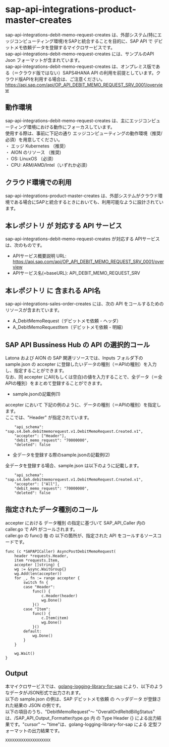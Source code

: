 # sap-api-integrations-product-master-creates  
sap-api-integrations-debit-memo-request-creates は、外部システム(特にエッジコンピューティング環境)をSAPと統合することを目的に、SAP API で デビットメモ依頼データを登録するマイクロサービスです。    
sap-api-integrations-debit-memo-request-creates には、サンプルのAPI Json フォーマットが含まれています。   
sap-api-integrations-debit-memo-request-creates は、オンプレミス版である（＝クラウド版ではない）SAPS4HANA API の利用を前提としています。クラウド版APIを利用する場合は、ご注意ください。   
https://api.sap.com/api/OP_API_DEBIT_MEMO_REQUEST_SRV_0001/overview  

## 動作環境  
sap-api-integrations-debit-memo-request-creates は、主にエッジコンピューティング環境における動作にフォーカスしています。  
使用する際は、事前に下記の通り エッジコンピューティングの動作環境（推奨/必須）を用意してください。  
・ エッジ Kubernetes （推奨）    
・ AION のリソース （推奨)    
・ OS: LinuxOS （必須）    
・ CPU: ARM/AMD/Intel（いずれか必須）　　

## クラウド環境での利用
sap-api-integrations-product-master-creates は、外部システムがクラウド環境である場合にSAPと統合するときにおいても、利用可能なように設計されています。


## 本レポジトリ が 対応する API サービス
sap-api-integrations-debit-memo-request-creates が対応する APIサービス は、次のものです。

* APIサービス概要説明 URL: https://api.sap.com/api/OP_API_DEBIT_MEMO_REQUEST_SRV_0001/overview   
* APIサービス名(=baseURL): API_DEBIT_MEMO_REQUEST_SRV

## 本レポジトリ に 含まれる API名
sap-api-integrations-sales-order-creates には、次の API をコールするためのリソースが含まれています。  

* A_DebitMemoRequest（デビットメモ依頼 - ヘッダ）
* A_DebitMemoRequestItem（デビットメモ依頼 - 明細）

## SAP API Bussiness Hub の API の選択的コール

Latona および AION の SAP 関連リソースでは、Inputs フォルダ下の sample.json の accepter に登録したいデータの種別（＝APIの種別）を入力し、指定することができます。  
なお、同 accepter にAll(もしくは空白)の値を入力することで、全データ（＝全APIの種別）をまとめて登録することができます。  

* sample.jsonの記載例(1)  

accepter において 下記の例のように、データの種別（＝APIの種別）を指定します。  
ここでは、"Header" が指定されています。    
  
```
	"api_schema": "sap.s4.beh.debitmemorequest.v1.DebitMemoRequest.Created.v1",
	"accepter": ["Header"],
	"debit_memo_request": "70000000",
	"deleted": false
```
  
* 全データを登録する際のsample.jsonの記載例(2)  

全データを登録する場合、sample.json は以下のように記載します。  

```
	"api_schema": "sap.s4.beh.debitmemorequest.v1.DebitMemoRequest.Created.v1",
	"accepter": ["All"],
	"debit_memo_request": "70000000",
	"deleted": false
```

## 指定されたデータ種別のコール

accepter における データ種別 の指定に基づいて SAP_API_Caller 内の caller.go で API がコールされます。  
caller.go の func() 毎 の 以下の箇所が、指定された API をコールするソースコードです。  

```
func (c *SAPAPICaller) AsyncPostDebitMemoRequest(
	header *requests.Header,
	item *requests.Item,
	accepter []string) {
	wg := &sync.WaitGroup{}
	wg.Add(len(accepter))
	for _, fn := range accepter {
		switch fn {
		case "Header":
			func() {
				c.Header(header)
				wg.Done()
			}()
		case "Item":
			func() {
				c.Item(item)
				wg.Done()
			}()
		default:
			wg.Done()
		}
	}

	wg.Wait()
}
```

## Output  
本マイクロサービスでは、[golang-logging-library-for-sap](https://github.com/latonaio/golang-logging-library-for-sap) により、以下のようなデータがJSON形式で出力されます。  
以下の sample.json の例は、SAP デビットメモ依頼 の ヘッダデータ が登録された結果の JSON の例です。  
以下の項目のうち、"DebitMemoRequest"～ "OverallOrdReltdBillgStatus" は、/SAP_API_Output_Formatter/type.go 内 の Type Header {} による出力結果です。"cursor" ～ "time"は、golang-logging-library-for-sap による 定型フォーマットの出力結果です。  

```
XXXXXXXXXXXXXXXXXXXX
```
